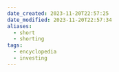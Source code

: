 ```yaml
---
date_created: 2023-11-20T22:57:25
date_modified: 2023-11-20T22:57:34
aliases:
  - short
  - shorting
tags:
  - encyclopedia
  - investing
---
```

